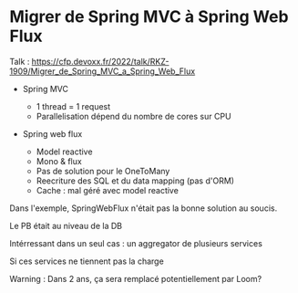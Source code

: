 # Migrer de Spring MVC à Spring Web Flux

Talk : https://cfp.devoxx.fr/2022/talk/RKZ-1909/Migrer_de_Spring_MVC_a_Spring_Web_Flux

- Spring MVC
  - 1 thread =  1 request
  - Parallelisation dépend du nombre de cores sur CPU

    
- Spring web flux 
  - Model reactive
  - Mono & flux
  - Pas de solution pour le OneToMany
  - Reecriture des SQL et du data mapping (pas d'ORM)
  - Cache : mal géré avec model reactive

Dans l'exemple, SpringWebFlux n'était pas la bonne solution au soucis.

Le PB était au niveau de la DB

Intérressant dans un seul cas : un aggregator de plusieurs services 

Si ces services ne tiennent pas la charge 


Warning  : Dans 2 ans, ça sera remplacé potentiellement par Loom?